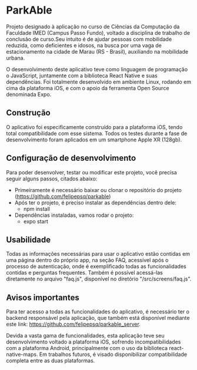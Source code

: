 # ParkAble

Projeto designado à aplicação no curso de Ciências da Computação da Faculdade IMED (Campus Passo Fundo), voltado a disciplina de trabalho de conclusão de curso.Seu intuito é de ajudar pessoas com mobilidade reduzida, como deficientes e idosos, na busca por uma vaga de estacionamento na cidade de Marau (RS - Brasil), auxiliando na mobilidade urbana.

O desenvolvimento deste aplicativo teve como linguagem de programação o JavaScript, juntamente com a biblioteca React Native e suas dependências. Foi totalmente desenvolvido em ambiente Linux, rodando em cima da plataforma iOS, e com o apoio da ferramenta Open Source denominada Expo.

## Construção

O aplicativo foi especificamente construído para a plataforma iOS, tendo total compatibilidade com esse sistema. Todos os testes durante a fase de desenvolvimento foram aplicados em um smartphone Apple XR (128gb).

## Configuração de desenvolvimento

Para poder desenvolver, testar ou modificar este projeto, você precisa seguir alguns passos, citados abaixo:

* Primeiramente é necessário baixar ou clonar o repositório do projeto (https://github.com/felipepsq/parkable)
* Após ter o projeto, é preciso instalar as dependências dentro dele:
    * npm install
* Dependências instaladas, vamos rodar o projeto:
    * expo start

## Usabilidade

Todas as informações necessárias para usar o aplicativo estão contidas em uma página dentro do próprio app, na seção FAQ, acessível após o processo de autenticação, onde é exemplificado todas as funcionalidades contidas e perguntas frequentes. Também é possível acessá-las diretamente no arquivo "faq.js", disponível no diretório "/src/screens/faq.js".

## Avisos importantes

Para ter acesso a todas as funcionalidades do aplicativo, é necessário ter o backend responsável pela aplicação, que também está disponível mediante este link: https://github.com/felipepsq/parkable_server.

Devida a vasta gama de funcionalidades, esta aplicação teve seu desenvolvimento voltado a plataforma iOS, sofrendo incompatibilidades com a plataforma Android, principalmente com o uso da biblioteca react-native-maps. Em trabalhos futuros, é visado disponibilizar compatibilidade completa entre as duas plataformas.

